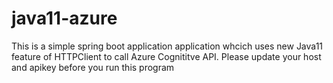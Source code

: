 # java11-azure
This is a simple spring boot application application whcich uses  new Java11 feature of HTTPClient to call Azure Cognititve API. Please update your host and apikey before you run this program 